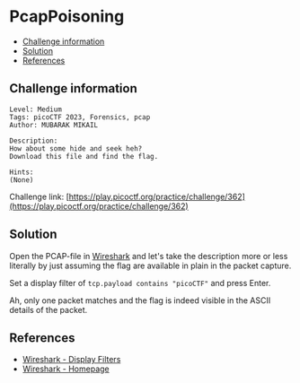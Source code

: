 # PcapPoisoning

- [Challenge information](#challenge-information)
- [Solution](#solution)
- [References](#references)

## Challenge information

```text
Level: Medium
Tags: picoCTF 2023, Forensics, pcap
Author: MUBARAK MIKAIL

Description:
How about some hide and seek heh?
Download this file and find the flag.

Hints:
(None)
```

Challenge link: [https://play.picoctf.org/practice/challenge/362](https://play.picoctf.org/practice/challenge/362)

## Solution

Open the PCAP-file in [Wireshark](https://www.wireshark.org/) and let's take the description more or less literally by just assuming the flag are available in plain in the packet capture.

Set a display filter of `tcp.payload contains "picoCTF"` and press Enter.

Ah, only one packet matches and the flag is indeed visible in the ASCII details of the packet.

## References

- [Wireshark - Display Filters](https://wiki.wireshark.org/DisplayFilters)
- [Wireshark - Homepage](https://www.wireshark.org/)
